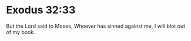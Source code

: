 # Exodus 32:33

But the Lord said to Moses, Whoever has sinned against me, I will blot out of my book.
